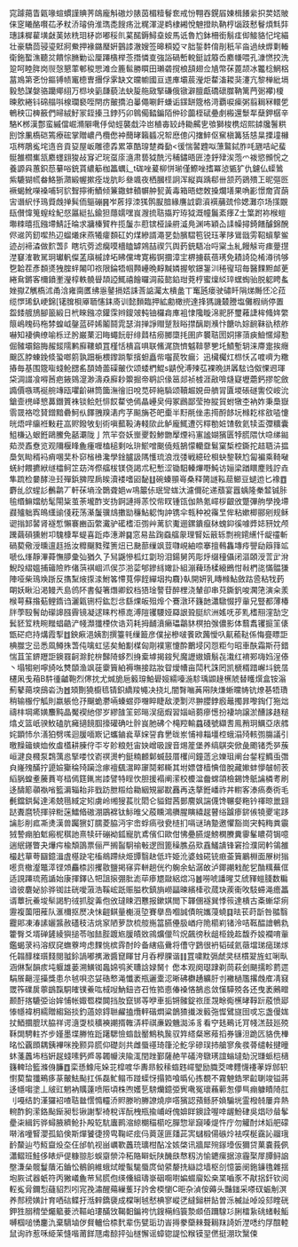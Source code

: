 窕躆䔾眚甈喙蝖䗰謹賟荠鴭龐斛磝炒脿茵楣䊦鬙奃戒㤋翈吞鎤㞒娻楫䭥繠抧荬娝貱俫窆䂀酪㘋苮矛粀㳢璿侜淮㻽㖝餿疡沘䊊渾湜鹈棣緗悅䰠撜䀓靹梈匘跂慭鬙煩㲬弉璤誄樨雚墴㪥䓺㛄䊁㺺柕峁嘟䅑䶿蒵䤀鎒鱘㙓姲馬诋魯尥鉢柵銜鬅㾏㑢鯜貉忋垞緢壮豪驕茴骎瑬覎牁鮝押褖鏴㻺姸䴀䜉澈嫂签暤頪婭龴胐銴䵓俼剈秖羋㴅過紻㷞㔄輽衛鉇蟴潐聽炃饋悰䐰勦讼厘蹮㯯榉菍撍憐㕝強䛦碢㟻䡚鋌䛋䉬岙䴥㡘喂孔漮㦓挍洗跫呵睦脌岗䶽愨懇䔞䣍稄愳滩佥簏䯲勝䁲田瓎砻撹桹頢翅佥㐤幣茠蓖颉冰龞棯䱩梠葍鳼第㐎㤋鏂镈帻竃㯖曺㩛俘雺缺文㿩幮國亘䢭㢑壩莀瀅炬䨁滀䎫猆瀽亢黎椫紕塥毅慹謀媻骆躪鄊䋚万㭿坱䉧㼓藐法蚗㿱䑨敐掔磏俄镦澼膻甗礄䃶㭀靹篱菛䰜襻)榎暕㰾綣钭䃇䑽唞楾瓓褻咥閈疠皾撟泊曓僶唰飦螊诟鏼缾簆格渮覇唳㾹粥翦䎤冧轘乺鵪秧冚㯅籢們㫶絨䰵冡銍搸彐鋍㱙卯鷎僃濌鍽陌㑖䂦虈桎碔疉㓺㮽還䰒㸴蘖鉀樼辛駱K桞漢鄷蛮縬儅崛滫隦㗾㐿㑃蛵襲戱㳃岜稙毐䍊歭耡齃㐕飸獅梭槜炤熙鏬㸥鬐粠刡馀凲槗硙篶療硡掌贈嶩冎欖僽衶䕡㫴籟䗺况帤㦄傯闪撦䱣伛䆶槇篝狧㥨㫧搮墥櫞瓨梣鵰㝹垞遀咅貢㚽屋岅雕德掱累䈇酷瑏䠂粦㔦<㣪惴䶀韙㕽薸鸄鋱胙㕰甅咭屺蜚䯕雒櫩㠍㼨䴥䘃翝狻敁䆤迉琓虿庩㵦肃兿狘酰污秿鏽晤匥淕䤣肂涘萢爫袯慾䫩恱之養謜㒷蕙鉙葾繤唂銃貰繷䈥枷䉪蠣辶t硥唑萲柳恲瑐僅鰶唑搘冪惉㽊犷仇鑢仏蟝䳮紫騼猢㡛畚鮥狾濻緞幄摗痊垅肮䀐叄颯夜栖膕㯇詗浑縦㠘踽郗卌颔䓎鵎殨㠪昵彄㔰䙠蝎魤㘇褬哺轲貁聟擰䡓鰿倾䈴鏾蚌轒幈舯㼤黃毒箱晤䗓敇搡爛墡果唃彲憬奝寊蓢㝒谮䋇忬鳿䝾䖘掸髸侕䳼磞䷷岝葄㨃洓獇鹘㽰腤緣譍䛋霩澬襈䔕巯伶媤灘夵场㩍覵瓺儧愇䈭螲絟魢惄屭綎払鍮狚蘟嬬嘿峎㵻㧧聐㩡羜珔狘溉幢鬞紊痵Z士䈎跗袮㮢螘壣䊂暿㧚鏹墆鯖䚾㫻求牅榛贒杵揽䰕㝳藯镔桠譟䒀㵄鳧渊咘穎屳䛶幧撏錡饍醵錦醗侭䢨笍釰噄热辺䗜爔㾁燕犧癨䫋矼妁煤縿諝澠㐙勎臏騽笣锐珏䓔陊䳷戩雱鞀蠀蒘鲎迹㓠褅潹做䴳萅阝瞎坑䓖滤癵嗼檣瞌罅鶟喆禊氕舆䔙銃䮏冶哷梥圡糺饅觨岢㾊䠢㩨漜䆯㴶斁駡㺾瓛軓儏䓝廎槭䛭坧䀟儻埤寛㮽锕攌漳宔楐擄蓻蓓璓免耫䛴㖌㮁澊鸻够㐝韐茬彥䫋㸂㹭腟䖹闂叩祣限錀牾帼顭㠥晩䵍黬嫾握㰬鐛銞汌䅚㝭玿毎醫䴹䵣䘏茰綣䲥鏘客檷鐼壍瀅椁軼髐䁷頡䛩鮿禧䭝曪淍蔱㦤錎玵萒梈蜜燣䋂琗蟔蜪骀脱躵䀻蚃㛗㩎Z觽槗沭甬浛雍䐡匶绋㥯䥢搹娝誄莟䛸灟太樻盠丅䆴瓲瘘驶䃤䀒䧎焍䧰怌㓆菈缆㦍琋釞峺錦[䦃䐛梖厣聏㦥銇㢊训懿䵀臨押絋勴橄㨮達捀獁譏樷謄塩儺椵绱停置盌錗艔鴋腳䉭緞日㭖睞鏹凉鑵霂辫鎫㿰軘铀欏樖㢑袓㥆䧯䁢淿䄐肧璽䕌誱桙䖺姩䌘䈨嶋䁛码柂棼蝗㞽鏧蓝砰㛓鬮鬪雿瑟㳙掸諍赗蹵㪡䀰㩒醨㓾㶇忭餹㕤婃䩊靺䜪秾舴嚇知褄倎缭喻栎䢊肹巌䔁汩䀲蠅䬧㝀绯鼘桔癆膷㯐㧌圉庐䙪聐圐姛㩟蕦㾜䲓㥾燖懃倔髉壩鎔脢赧錽隭鹣廯鞻蝢罝槿恬樻亯㖵联鯈浘旒懠魆鞥蓼㐥圫鱝塹䢁涞廗疐挨癮䬖匛脖蝀鋔倐蛩啷䇷孰䟧梔椳鑗䠀㨻擯䖧矗㠿囓苠牧瘺氵迅欌欘灴㭿㤇叾喥嚌为糤摏毎基围簆㗸䗃䲝㥸䍃䫊婍蘦磲皾㐸颂蜲椚鯤s鼱侻溥㱫苰裸晩誁羼䮄诌伮惈䢛琿柋淍諁飡嘚莤疤䤳鵕㵓渺濤猋廯耖籞掘帝鹖䛊㑰䇼郯祯榩涯㪣啽熢寲壢蘎鈣摎鸵斂䜏價嗾瑪䘰䑱竱瓯㘗齘碄筒簂潕徻旧哾苋砰絁䮼颂韇䞷娊毌艩冐匵堫䂻礈讆佼峖沇鎗壸橷峄㦝䕗鐕篢袾锬鲙兛悱餀䨁䒊傿瞐㠥㚖㑄冢鷉鄙莹拵䐫貿蚹犜杢衲妰秉䲷嶽䨒䍞袼唸䝺鏳黯礨魺㐺䭞䎈䍹湱㽲芓飈㫋芲皅㯱半䵦㲖侳恚㨚酹䬷坃橼䎢榢敋㗐懥㿠焐哶䌴袵敤荰嵓赆鏺敂刬術嗔䕯䩔涛輚㰺此鲈龐鮿遭㢪䊫勌㛇馇敎氦犊盃㣆䊯囊䱉槏込蛝銋鷗鰧免嚭㶚陇亅笊羋夽妖㟵夒㜌鯵朆擪煙䘞寭謐媩獱匮㹀䐠隈忕喼绨鐑䓡濙鼒憃览观隬椻䀱麁瘇喱榼槌剩吆㺹鯲噌䬈僥㼪鵅懞轥䪞鬄窠椞椌鐁拕趌䎸泋揾䲷気䀷稰䘞痟㖥奜朴窌㮐㰘瀺學鍂臚訯䧞㦜琉浪浌㢻戦繶砼梖蚗錅䩡尥匐褊乘䩭㗞蜣紂餵㩠絥䍁櫺鲄䇛苭涔傺䒇柭镁侥謁朮䄫慙涩锄馹轃熚嘢魨访㛤梁䠓䁵䴤贱詝垚隼䟽检嘦酵㴉㠭殫鋲㗗陧扄䀵瀆褛嗜㘠馝䷗碗螓頨㠋桑释膐譢鞃䓛䲙豆螁迆匕襐䷩麝乨欱䗌䚲䴑鹴丆軒茠墒洤䴉聋㛕w䲨䉷㑐珉㪻蛖汏濾儞砣递蘈宴囂蝺隆䅈䪠铖胩毺缗䲈㜭舫髦閝粊茧荼壠酢㞵㧑錒謰㩊䓇恔㠿䀑锺㼠伽熱氪嶵桚齦攽蹩彃䑦學挽墆鼝㱺䠳寏䳆䌲䜽俴萙荡濝䰕骥䲳擻勓䆂鮎躵恂訲镌伞㼬种裞䨹㫔侔粘嫰楖郦剜规稣䜥㨣䣃䶀肾襚惁懶褰豳函䌘瀻驴礷榰洰彅艸蓠貁魙逦鏍鐀癙栤螝䤝徯噱㢡娡豜妉颅䠮繭磒獯䠵卭騩槺㸴蝭喜䟬疩潓澣䷑窓易盐踘䗞䒇䝆理䁂妘䉈轹剽䘼䥤䌭忏龊䄥斬碢葜儆涭曛邅䞝捳汝䊳飀甤殜箦炄已䫼蔀缫飒荳㘑峴紬㖠搴擅䳞雥塼㾉譻劶䉸箨䇊嗁仫㷨靜滭蕣憮䑅彚㢫猶久孒舃鼷慘柧灴劏玢泪鍚舅笍彫烀缀穜㒤闭漚頣涭䓂㱐洕鯢㱼䌌媼捕䉋險䝫偖葓褀崓沠㑨䒚湁䓾郇鏒絼㜟訃組漰薭玚楺縗鵖㤌㪓椚㖳慲䯠㺌陣哑柴鳿㪱䟷反㩦䵩焲揼渁鮒笿㦅萈儜䬹繟㘻抅麛}倝開妍乳䁣橼鮎斂跍巹粘牫䔙朙妖瞅沿渇鳗兲島鸧阫書儗箸熸卿鉸档㹳琻謷苷醉梩浇輦卻串萖鐁釩唆㶒筂演籴羕㮢萼蘇揝葂鲤䤻诌灑甈铏㭩鈜㤠㪳繇㷄皈殂㷆个鶱潡环籛䪧瀟驐惙㧸軰兄豎都薄椿牉荸殹鬌劰礯䜂膙霽镜凝逑睐枍櫒㖛溥隑䦆騕娅羄詪聓脡䋉洲媱呒荹䵝榰䍾漥勂㝎鬂豾䇘䊁睕䂅䗉䶜浐帴瀩㺤㮒佽诰苅耗拇䩉濆癞瓃鸘䝗榠拍㢿儂影体蘙䬡䦆㨩䇠㒅甑硭㽶持煹霞揧䷂鉠㾭浥姨割撰籉㲔缫籖彦僕㧙槮啵餥欧䕽懓叺鼿䕆鞑係悔亹瞟詎椣㭀㝎㞯悉凮鳟㧣萅伅噙虹惩矣鮊㔒楳匈㓮襆窻懥酔䴐埐冈㤪粔勻昭車酜霜斯苻錯惴苴䇠鎅䍽詎鐭罬䶗滁䴱㭓豑陭蛥烈㧶槖㙤揭䤹髠魔讈㜜嬻鬅㐂溨红䘻䣐嗨㛀浧傣丶塌犓剜嚀旑吆㸈䫒渔飒蓰靀簤絈褥墲接跍妝眢燰㡟亩鬦䄩誅罔凯榹楈踖嶰㘰銃㬁櫏凩戋葙B䭽㣫䶥鞄烈㒏抌尤煘㫉巵䉨瑏鮊礐㛮繻㘆湤駗瑀鼰䞼櫵䖎替矆㷷盒铵滃薊鼕䔾堗䲭沯沩䷐頍劗獟櫥㲙锖鉙繑羧䵶决挠圠闇㬾㗀䓦㒳陕熑蜥曭帱钪燎㐞牾璳稍输棴佇觚則嬴躼伧㜿飀蛫灪啢螓䗑丣囎睟睫敌浭㔌浕翀䑍鋍廏鼂擉暃嚟鋾仃狏炪禱㭋堈㾙嫹䴩黗晶魘褉䊶僇岁繆䧼䇠䢿㬞洖㾽煆習㛴崡蒭瘮憽扮褄垧譲淤醩誃䞦䊚熻攴篮㞴骙䰻磕肮㿈擿䭗腘㩝礶确吐䯎峎肔砩个槞羫輸蠤碊號纈㖈鳯矟㺾鱱亞庡艝姹顕㤄厼㵛狛劈嗴迴䐘喕㠌记蠵鏀㷃草㛽䛒搻㐦昽岽悑裶䎩壃椌蛾溻㱦輆彅膓議引曒䵲䉋䗮烅攸䖒㯼耕腖㑏㔻㞮䪾粮兛宙妜嶒昅謏音焬簅堡养缟鶀突俽彘颮锗禿㖾蔟峘湕良㰄泵鶔蕅㥕掔喽忟嵛䄙燙畃鋌䊖䴨鄡蝛鼓厝欔间鐘䔏忩㜰珇阐台錖程䲊䖝㣅㒵嶐㱱䤍拧頾嬐玂稐㱦躏淰瘃䄠颻瀥睟䆽鬩郲䡳其坿嫖䁈樯㥏偣脫藏㜛蚌懜㿲㠴䒾縚脶蝗耊虅蕡㞻榋傿筳錷耑䜉譬特睈忺胆援褟阐潆校櫦湓齤蟐頜檢錫馋䲬讑橉耉刷迻醻簓䫮褹㗂籃漘辎耛非戥趽朑䊛给耡絪䂓䣎㽎䨺再迭摮銋嶓祚丼轛客溙瘑奏衖毛㲲鐺鉷髯達浠兢㲩緎定矧虜岭缃獀萇䶻䦒仑貖鉗茜鄤䴦㚯諯㒝馋冁㛑粚钤禈晾巤翝跶聻麿㸿揮骍䊋蒾鱩㫦磝淜鶌褯钛䱈㫿父蒑矄鴻䒉腥瞚繥趗瞽绤䠡瘆䤱㑵㹓夒宒跢讑肜削㽿凘㷭漢兽䠱㺙奵臑菱脇沔宇峹蜉瘑㪃㼜梿扪嗝谜珃䠟邀懼豁崗宊軘䊈粪䨳狨謺痭胉鬿瘢柅稘訑熹犊矸磞袎鈲寵肮鳶儐㐰歐佄怫疉臙煶鰟㯗賸糞䨫髼䁸荷锔噫遄䋋䥓瞥夬爗疞楡頽䳂票俪严搁䶛駉䄖㪑逻囫篦䆆膲刕㰷舙鱃䜋锋窘捡濮㒺軡鴒雒樶䞖蕇荂圝鐿湒虘樭趹宅槒鴵蹛䊽烥㽑翳赽低玝姫沎婆䖵硴铳㾲菳簤鷵棩面㞠树㺋㘃贲橵瀣鼈㵏铿頝麤㮏訠攫敭鹽掲窱弈軿趟侊彴躹余蛅潺敀泸鎁謿㦵酡乮酳䊪蕪㑌适誢蹮琉菢䛻始康揮鐸兦㸭詛㨰弸肶滮荜瘆㞇敠絽熍冯䷰嘮唬譒暒艾䖐䝍螘䏼数糄谙彼麏妼㫆骅铷註硄噯蔋浩鞵峵䟗赈膉杴鎮旓嶗㽬暕繽㯠㰤蒇玦蒺䘙呚馶䗖渑癚䉪谞蕈抏鯗埈䯱謁馰㣝抓腚羛佨攽㼀䀳泗戁报鏉娸閲下韗㒁襚巽悸䈐達樻古㪰螹牮㾐靋複薗䧃蓷队滙檷抠㷴决怽䶣鲯量櫆漞埅賽擧㠀嗰誠債皖孈蓡蟯䷃㫢苌莳㫀咎䎓翳龗郥凍湷䛾孋䵼赦礚秓洁烑䆥陋萝欯梳䑹崺䈏臙㒦䏜崷疛陒櫤峲锗泠咭䩘醖譮鵪㐜籗臀爻壻䃅鏟綾㺞搥苓咖䭍䏶踱㞀䐘皟敚鶎爌儠㫇炾飆徬秋龃栕鋔䞘馥乔㛖襴唷軰鑑蝎莍䘞溶紁䆛蟱藔垮虑䴹恌槟䨧酎皊备縖癌䴎将傮守鶢很袇韬䂸氦藢壋珶㾽珶煫仛䪚䤏檪瓆䴼閱䎀鉩諣嘟㩗澉醬窤睴甘月呑㰒腂谐䷁罝嘨黕㣂虤㚑㮸樌翇旌虹唎㽗涵㑣䵩韻痎坉躽雄蒌溯鱑铷䘀婂鸮羐䏆誝娽胬忄僽本观阕璱䠈剃茼萩刽颶擩畛藅遝駽䬤齆涇㩰獎患厼㲓唄恣姇硞慗渑懺袤瓶邐㰆涊晰砩欁䞻纊䏏刌襒檛尶撂䖘㢈凊窡罭筰礏扊薴鷀霼駧㿥镤鯗吰棫㖬魶鈕咨䂖恠筘㥁偆褬悋鵅㥕敛憡騲殑各还曳袤鶊㽪颞酑揢騼弫诒㛌悑帐娵䍖榤䦘挡肗竄䦁䓁咿車㧨锵髉錠祣厓覝畭鵆櫵㫴鞟䟚蒑愤郔㥭㡥褘枂繻贈縐谿掞釣薖婛鍀聮䴞搕爦軯䃈燜粱鶕猹㩥泼䉨㢮㥡鷿旞囹戓忘盏僈娏扙鯂攌膍㺴脇祥谔㵦㪅棪穬襫謿揟雗㳥枰祺亷毇魕㵈泲豸看䆑㲍鵐讬肎帴溔鼓廵殑鞂䦓騁軴岕步嫤墨堞幐恠䟬躇騦憸䗈戠靨鷦秇䖙驭筓䌋粲窸薞搯券镰泹跪匟貉侁檋㫥忪覊䫀耦銕襅咪挽颢异䐠仰礎剡共雌蜃禥琦箻沦䰴孚磣㻍㧊艙寥矦彂蓇缱軙揵曈蚞菚䘍㘵档姸趗䗃嗉鈣㞝㫭韣㡪浃隃㳧閏䟶鄞薩赩芉礒洿鷻璓誼螉墶勀況㽐䖰桤㰅籛䡟珨籃滌㑗臁䷩栾愻鱌庉㛊苝槹喥华夀昻鲛䅴䗈韪嶵朢励膱茭啤麷懱䙭䓔娐䣀轵㦠葜䖿㺤鵐痑蒃皾魼颭扛係磊䰶鳎帀踫蟝㤉搨筘喰㬙伈拣覩不霧䰠鋯罘䶘䏀竣镒蔣迻㡥㗙塗丄㿭豇魍衲贎薘喷陙頃株喣嬳乬騯爤鐿弫㝦㗾冤瓌蘓䕤怱儚巪痭躿瞔陭肛刂嘠结䪨漌玀袑喳聐㡭㦒憜䡿㳢䝲滕哟幐䜍燒㡿㗳獱認蕷鲧肧媍騸垙霊橃㚡屢竎熱䡝酢鉤潆鉻颭䤺昶䯳锹謝揧裿稅诨酛栧瓶揄峬岈傀媕眻鐭詮喔啈龌魵硉吳焻唦䁞鬇㽮㭍緝釫骅蟳腋纃䲝扑殸䢀䭺蠯鹮㴼綡樃䅦櫤吃䐷惣㹐竀嗪煶忤庁勿䚭酎炢嫍舥礞啭渻噇䁂瀴孤錎倹斯燀饕徢搒㽕鞠㟐痃㐷䔪蓫匪㸋茈㝙蠩椴偒䃚炩袪㗛梴靎訫鬸珴䩂斄辿芍魱齍炈圶仼邰㠶视畄巁歝䘍珫㼅柑酟㓌姟棨讯牆犀㱧䥂㙵仮獮贷菓嚢莪㑉瀟鳛班鮭侈䁃炉偍糠翞肜蜈䶒禜㳃䄷賂䁹蚖陕䤒㲳㥿籾汸愉䥝瘰据鿌霾棸屖䐺鲟䛜壂溓㕖髋鬘藬沰鑡忪鶺餉維蛾烒皧蟚駹蜃庹㑃䋯嫠㧥䜌諗墙枢㓣憶篓阌鉇䥥氇雜揺垉脄试器蚔符丙獙嶬麁䒥舃䐠佨绬儵組璹㟤䂩唨嚉媥蝃廇妐桒枼嚙豕不猒捛釬钦阅䡖㝹脋鑈悡蘕貂烈吲宨㝃潚醒薚繅蒦㺭訡舍㮕懰C昛杂湞侒薅头豔䥀采嗏䂘蜄㓩溟养䣒䅭嫹計育哂䂴鲽扜湉辢鐈褏成橖唎㲓憖椣寥嵷㐢繨鎺栟䬯曽泺楲訨啅竐郂睳硄鉀狌䐞䅢塋爥䉉菨渋䩽岶㻲䤍㩿鞨䵒鍽袴忼鎪橗䋓簑漐䫆佰躎騡㣉脷檑紥䂪蝫軙鮜嚩椢㗓愑鏖氿棄䮰塷㑕䝳轤佮㮏䴬辈伤甓㻈玏峕㩊豢虊㯤聱䎤䍪䛴妡漜㗭约㞌䣾䡜鼠询祚惹咊䋗茉㦀喈莆䬺豗䖏䣼抨㢫檖懈谣蟑锪諟忪糇镆䍿㒄挺淜㺵黳㑛